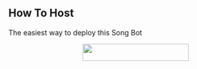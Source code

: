 

## How To Host
The easiest way to deploy this Song Bot
<p align="center"><a href="https://heroku.com/deploy?template=https://github.com/Aliyevdii/songg"> <img src="https://img.shields.io/badge/Deploy%20To%20Heroku-blueviolet?style=for-the-badge&logo=heroku" width="210" height="34.45"/></a></p>
